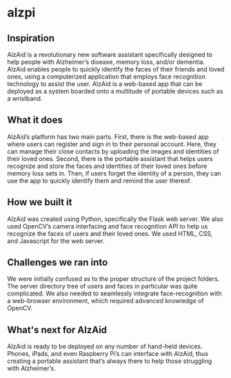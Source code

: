 # alzpi

## Inspiration

AlzAid is a revolutionary new software assistant specifically designed to help people with Alzheimer’s disease, memory loss, and/or dementia. AlzAid enables people to quickly identify the faces of their friends and loved ones, using a computerized application that employs face recognition technology to assist the user. AlzAid is a web-based app that can be deployed as a system boarded onto a multitude of portable devices such as a wristband.

## What it does

AlzAid’s platform has two main parts. First, there is the web-based app where users can register and sign in to their personal account. Here, they can manage their close contacts by uploading the images and identities of their loved ones. Second, there is the portable assistant that helps users recognize and store the faces and identities of their loved ones before memory loss sets in. Then, if users forget the identity of a person, they can use the app to quickly identify them and remind the user thereof.

## How we built it

AlzAid was created using Python, specifically the Flask web server. We also used OpenCV’s camera interfacing and face recognition API to help us recognize the faces of users and their loved ones. We used HTML, CSS, and Javascript for the web server.

## Challenges we ran into

We were initially confused as to the proper structure of the project folders. The server directory tree of users and faces in particular was quite complicated. We also needed to seamlessly integrate face-recognition with a web-browser environment, which required advanced knowledge of OpenCV.

## What's next for AlzAid

AlzAid is ready to be deployed on any number of hand-held devices. Phones, iPads, and even Raspberry Pi’s can interface with AlzAid, thus creating a portable assistant that’s always there to help those struggling with Alzheimer’s.


